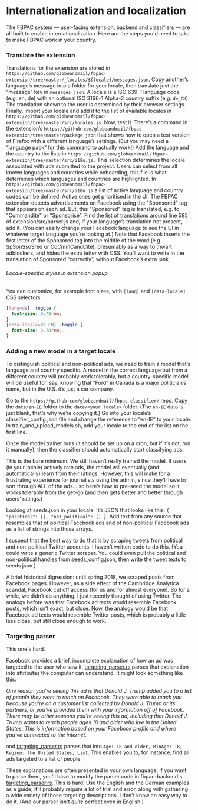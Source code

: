 # Internationalization and localization

The FBPAC system — user-facing extension, backend and classifiers — are all built to enable internationalization. Here are the steps you'd need to take to make FBPAC work in your country.

### Translate the extension

Translations for the extension are stored in `https://github.com/globeandmail/fbpac-extension/tree/master/_locales/${locale}/messages.json`. Copy another’s language’s message into a folder for your locale, then translate just the “message” key in `messages.json`.
A locale is a ISO 639-1 language code (e.g. en, de) with an optional ISO 3166-1 Alpha-2 country suffix (e.g. `de_CH`). The translation shown to the user is determined by their browser settings.
 Finally, import your locale and add it to the list of available locales in `https://github.com/globeandmail/fbpac-extension/tree/master/src/locales.js`.
Now, test it. There’s a command in the extension’s `https://github.com/globeandmail/fbpac-extension/tree/master/package.json` that shows how to open a test version of Firefox with a different language’s settings. (But you may need a “language pack” for this command to actually work!)
Add the language and the country to the lists in `https://github.com/globeandmail/fbpac-extension/tree/master/src/i18n.js.` This selection determines the locale associated with ads submitted to the project. Users can select from all known languages and countries while onboarding; this file is what determines which languages and countries are highlighted.
In `https://github.com/globeandmail/fbpac-extension/tree/master/src/i18n.js` a list of active language and country codes can be defined. Active ones get prioritised in the UI.
The FBPAC extension detects advertisements on Facebook using the "Sponsored" tag that appears on each ad. But, this "Sponsored" tag is translated, e.g. to "Commandité" or "Sponsorisé". Find the list of translations around line 585 of extension/src/parser.js and, if your language’s translation not present, add it. (You can easily change your Facebook language to see the UI in whatever target language you’re looking at.)
Note that Facebook inserts the first letter of the Sponsored tag into the middle of the word (e.g. SpSonSsoSred or CoCmmCandCité), presumably as a way to thwart adblockers, and hides the extra letter with CSS. You’ll want to write in the translation of Sponsored “correctly”, without Facebook’s extra junk.

###### Locale-specific styles in extension popup

You can customize, for example font sizes, with `[lang]` and `[data-locale]` CSS selectors:

```css
[lang=de] .toggle {
  font-size: 0.78rem;
}
[data-locale=de_CH] .toggle {
  font-size: 0.78rem;
}
```


### Adding a new model in a target locale

To distinguish political and non-political ads, we need to train a model that’s language and country specific. A model in the correct language but from a different country will probably work tolerably, but a country-specific model will be useful for, say, knowing that “Ford” in Canada is a major politician’s name, but in the U.S. it’s just a car company.

Go to the `https://github.com/globeandmail/fbpac-classifier/` repo. Copy the `data/en-IE` folder to the `data/<your locale>` folder. (The `en-IE` data is just blank, that’s why we’re copying it.) Go into your locale’s classifier_config.json file and change the reference to “en-IE” to your locale. In train_and_upload_models.sh, add your locale to the end of the list on the first line.

Once the model trainer runs (it should be set up on a cron, but if it’s not, run it manually), then the classifier should automatically start classifying ads.

This is the bare minimum. We still haven’t really trained the model. If users (in your locale) actively rate ads, the model will eventually (and automatically) learn from their ratings. However, this will make for a frustrating experience for journalists using the admin, since they’ll have to sort through ALL of the ads… so here’s how to pre-seed the model so it works tolerably from the get-go (and then gets better and better through users’ ratings.)

Looking at seeds.json in your locale. It’s JSON that looks like this: `{ "political": [], "not_political": [] }`. Add text from any source that resembles that of political Facebook ads and of non-political Facebook ads as a list of strings into those arrays.

I suspect that the best way to do that is by scraping tweets from political and non-political Twitter accounts. I haven’t written code to do this. (You could write a generic Twitter scraper. You could even pull the political and non-political handles from seeds_config.json, then write the tweet texts to seeds.json.)

A brief historical digression: until spring 2018, we scraped posts from Facebook pages. However, as a side effect of the Cambridge Analytica scandal, Facebook cut off access (for us and for almost everyone). So for a while, we didn’t do anything. I just recently thought of using Twitter. The analogy before was that Facebook ad texts would resemble Facebook posts, which isn’t exact, but close. Now, the analogy would be that Facebook ad texts would resemble Twitter posts, which is probably a little less close, but still close enough to work.

### Targeting parser

This one's hard.

Facebook provides a brief, incomplete explanation of how an ad was targeted to the user who saw it. [targeting_parser.rs](https://github.com/globeandmail/fbpac-backend/tree/master/server/src/targeting_parser.rs) parses that explanation into attributes the computer can understand. It might look something like this:

_One reason you're seeing this ad is that Donald J. Trump added you to a list of people they want to reach on Facebook. They were able to reach you because you're on a customer list collected by Donald J. Trump or its partners, or you've provided them with your information off of Facebook.
There may be other reasons you're seeing this ad, including that Donald J. Trump wants to reach people ages 18 and older who live in the United States. This is information based on your Facebook profile and where you've connected to the internet._

and [targeting_parser.rs](https://github.com/globeandmail/fbpac-backend/tree/master/server/src/targeting_parser.rs) parses that into `Age: 18 and older, MinAge: 18, Region: the United States, List`. This enables you to, for instance, find all ads targeted to a list of people.

These explanations are often presented in your own language. If you want to parse them, you'll have to modify the parser code in fbpac-backend's [targeting_parser.rs](https://github.com/globeandmail/fbpac-backend/tree/master/server/src/targeting_parser.rs). This is hard! Use the English and the German examples as a guide; it'll probably require a lot of trial and error, along with gathering a wide variety of those targeting descriptions. I don't know an easy way to do it. (And our parser isn't _quite_ perfect even in English.)
